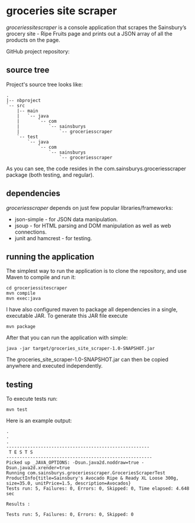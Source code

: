 groceries site scraper
======================

*groceriessitescraper* is a console application that scrapes the Sainsbury’s grocery site - Ripe Fruits page and prints out 
a JSON array of all the products on the page.

GitHub project repository:  

source tree
-----------

Project's source tree looks like:

    .
    |-- nbproject
    `-- src
        |-- main
        |   `-- java
        |       `-- com
        |           `-- sainsburys
        |               `-- groceriesscraper
        `-- test
            `-- java
                `-- com
                    `-- sainsburys
                        `-- groceriesscraper

As you can see, the code resides in the com.sainsburys.groceriesscraper package (both testing, and regular).

dependencies
------------

*groceriesscraper* depends on just few popular libraries/frameworks:

- json-simple - for JSON data manipulation.
- jsoup - for HTML parsing and DOM manipulation as well as web connections.
- junit and hamcrest - for testing.

running the application
-----------------------

The simplest way to run the application is to clone the repository, and use Maven to compile and run it:

    cd groceriessitescraper
    mvn compile
    mvn exec:java

I have also configured maven to package all dependencies in a single, executable JAR. To generate this JAR file
execute

    mvn package

After that you can run the application with simple:

    java -jar target/groceries_site_scraper-1.0-SNAPSHOT.jar

The groceries_site_scraper-1.0-SNAPSHOT.jar can then be copied anywhere and executed independently. 

testing
-------

To execute tests run:

`mvn test`

Here is an example output:

    .
    .
    .
    ------------------------------------------------------
     T E S T S
    -------------------------------------------------------
    Picked up _JAVA_OPTIONS: -Dsun.java2d.noddraw=true -Dsun.java2d.xrender=true
    Running com.sainsburys.groceriesscraper.GroceriesScraperTest
    ProductInfo{title=Sainsbury's Avocado Ripe & Ready XL Loose 300g, size=35.0, unitPrice=1.5, description=Avocados}
    Tests run: 5, Failures: 0, Errors: 0, Skipped: 0, Time elapsed: 4.648 sec

    Results :

    Tests run: 5, Failures: 0, Errors: 0, Skipped: 0
